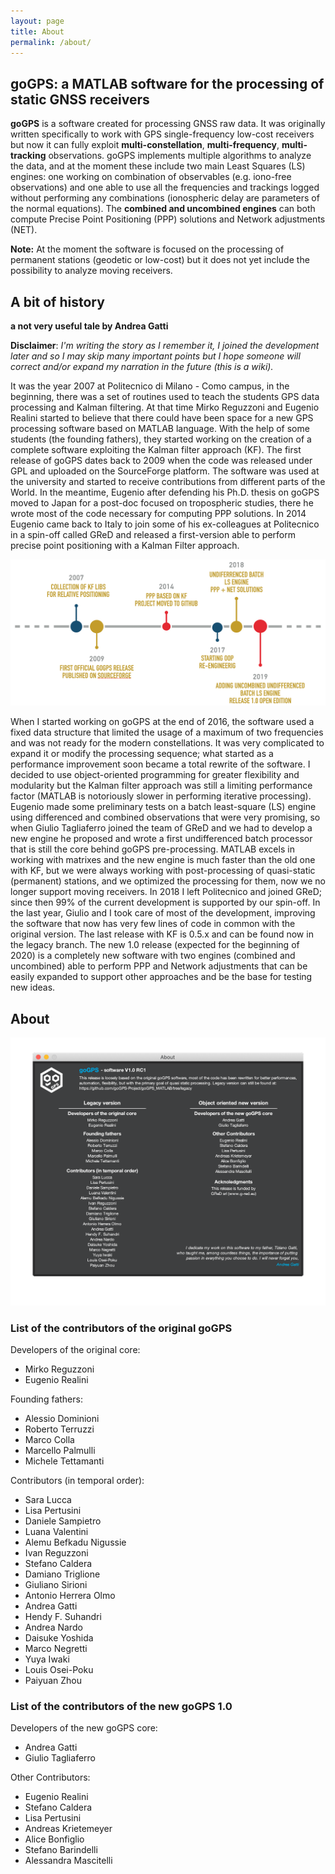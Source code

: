 ```yaml
---
layout: page
title: About
permalink: /about/
---
```

## goGPS: a MATLAB software for the processing of static GNSS receivers

**goGPS** is a software created for processing GNSS raw data. It was originally written specifically to work with GPS single-frequency low-cost receivers but now it can fully exploit **multi-constellation**, **multi-frequency**, **multi-tracking** observations. goGPS implements multiple algorithms to analyze the data, and at the moment these include two main Least Squares (LS) engines: one working on combination of observables (e.g. iono-free observations) and one able to use all the frequencies and trackings logged without performing any combinations (ionospheric delay are parameters of the normal equations).
The **combined and uncombined engines** can both compute Precise Point Positioning (PPP) solutions and Network adjustments (NET).

**Note:** At the moment the software is focused on the processing of permanent stations (geodetic or low-cost) but it does not yet include the possibility to analyze moving receivers.

## A bit of history
**a not very useful tale by Andrea Gatti**

**Disclaimer**: _I'm writing the story as I remember it, I joined the development later and so I may skip many important points but I hope someone will correct and/or expand my narration in the future (this is a wiki)._

It was the year 2007 at Politecnico di Milano - Como campus, in the beginning, there was a set of routines used to teach the students GPS data processing and Kalman filtering. At that time Mirko Reguzzoni and Eugenio Realini started to believe that there could have been space for a new GPS processing software based on MATLAB language. With the help of some students (the founding fathers), they started working on the creation of a complete software exploiting the Kalman filter approach (KF). The first release of goGPS dates back to 2009 when the code was released under GPL and uploaded on the SourceForge platform. The software was used at the university and started to receive contributions from different parts of the World. In the meantime, Eugenio after defending his Ph.D. thesis on goGPS moved to Japan for a post-doc focused on tropospheric studies, there he wrote most of the code necessary for computing PPP solutions. In 2014 Eugenio came back to Italy to join some of his ex-colleagues at Politecnico in a spin-off called GReD and released a first-version able to perform precise point positioning with a Kalman Filter approach.

![goGPS_history](https://github.com/goGPS-Project/goGPS_graphics/blob/master/user_manual/goGPS_History.png?raw=true)

When I started working on goGPS at the end of 2016, the software used a fixed data structure that limited the usage of a maximum of two frequencies and was not ready for the modern constellations. It was very complicated to expand it or modify the processing sequence; what started as a performance improvement soon became a total rewrite of the software. I decided to use object-oriented programming for greater flexibility and modularity but the Kalman filter approach was still a limiting performance factor (MATLAB is notoriously slower in performing iterative processing). Eugenio made some preliminary tests on a batch least-square (LS) engine using differenced and combined observations that were very promising, so when Giulio Tagliaferro joined the team of GReD and we had to develop a new engine he proposed and wrote a first undifferenced batch processor that is still the core behind goGPS pre-processing. MATLAB excels in working with matrixes and the new engine is much faster than the old one with KF, but we were always working with post-processing of quasi-static (permanent) stations, and we optimized the processing for them, now we no longer support moving receivers. In 2018 I left Politecnico and joined GReD; since then 99% of the current development is supported by our spin-off. In the last year, Giulio and I took care of most of the development, improving the software that now has very few lines of code in common with the original version. The last release with KF is 0.5.x and can be found now in the legacy branch. The new 1.0 release (expected for the beginning of 2020) is a completely new software with two engines (combined and uncombined) able to perform PPP and Network adjustments that can be easily expanded to support other approaches and be the base for testing new ideas.

## About

![goGPS_history](https://github.com/goGPS-Project/goGPS_graphics/blob/master/user_manual/goGPS_about.png?raw=true)

### List of the contributors of the original goGPS
Developers of the original core:
* Mirko Reguzzoni
* Eugenio Realini

Founding fathers:
* Alessio Dominioni
* Roberto Terruzzi
* Marco Colla
* Marcello Palmulli
* Michele Tettamanti

Contributors (in temporal order):
* Sara Lucca
* Lisa Pertusini
* Daniele Sampietro
* Luana Valentini
* Alemu Befkadu Nigussie
* Ivan Reguzzoni
* Stefano Caldera
* Damiano Triglione
* Giuliano Sirioni
* Antonio Herrera Olmo
* Andrea Gatti
* Hendy F. Suhandri
* Andrea Nardo
* Daisuke Yoshida
* Marco Negretti
* Yuya Iwaki
* Louis Osei-Poku
* Paiyuan Zhou

### List of the contributors of the new goGPS 1.0
Developers of the new goGPS core:
* Andrea Gatti
* Giulio Tagliaferro

Other Contributors:
* Eugenio Realini
* Stefano Caldera
* Lisa Pertusini
* Andreas Krietemeyer
* Alice Bonfiglio
* Stefano Barindelli
* Alessandra Mascitelli
